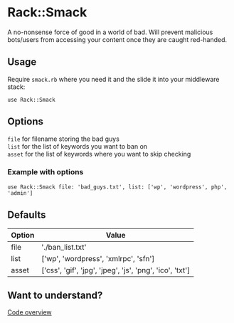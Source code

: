 # Rack::Smack

A no-nonsense force of good in a world of bad. Will prevent malicious bots/users from accessing your content once they are caught red-handed.

## Usage
Require `smack.rb` where you need it and the slide it into your middleware stack:

```
use Rack::Smack
```

## Options
`file`  for filename storing the bad guys  
`list`  for the list of keywords you want to ban on  
`asset` for the list of keywords where you want to skip checking  

### Example with options
```
use Rack::Smack file: 'bad_guys.txt', list: ['wp', 'wordpress', php', 'admin']
```

## Defaults
|Option|Value|
|-|-|
|file|'./ban_list.txt'|
|list|['wp', 'wordpress', 'xmlrpc', 'sfn']|
|asset|['css', 'gif', 'jpg', 'jpeg', 'js', 'png', 'ico', 'txt']| 

## Want to understand?
[Code overview](https://alessandrominali.github.io/block_malicious_users_with_rack_app)
